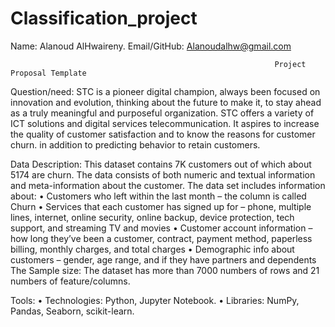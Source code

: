 # Classification_project

Name: Alanoud AlHwaireny.
Email/GitHub: Alanoudalhw@gmail.com

                                                               Project Proposal Template
Question/need:
STC is a pioneer digital champion, always been focused on innovation and evolution, thinking about the future to make it, to stay ahead as a truly meaningful and purposeful organization. STC offers a variety of ICT solutions and digital services telecommunication. It aspires to increase the quality of customer satisfaction and to know the reasons for customer churn. in addition to predicting behavior to retain customers.

Data Description:
This dataset contains 7K customers out of which about 5174 are churn. The data consists of both numeric and textual information and meta-information about the customer.
The data set includes information about:
•	Customers who left within the last month – the column is called Churn
•	Services that each customer has signed up for – phone, multiple lines, internet, online security, online backup, device protection, tech support, and streaming TV and movies
•	Customer account information – how long they’ve been a customer, contract, payment method, paperless billing, monthly charges, and total charges
•	Demographic info about customers – gender, age range, and if they have partners and dependents
The Sample size: The dataset has more than 7000 numbers of rows and 21 numbers of feature/columns. 

Tools:
• Technologies: Python, Jupyter Notebook.
• Libraries: NumPy, Pandas, Seaborn, scikit-learn.
